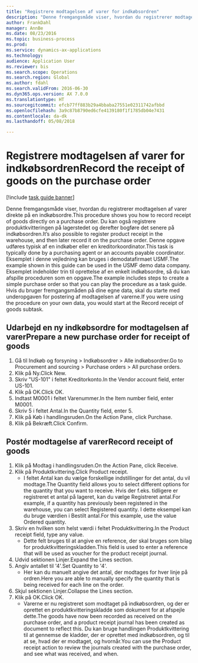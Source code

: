 ```yaml
--- 
title: "Registrere modtagelsen af varer for indkøbsordren"
description: "Denne fremgangsmåde viser, hvordan du registrerer modtagelsen af varer direkte på en indkøbsordre."
author: FrankDahl
manager: AnnBe
ms.date: 08/23/2016
ms.topic: business-process
ms.prod: 
ms.service: dynamics-ax-applications
ms.technology: 
audience: Application User
ms.reviewer: bis
ms.search.scope: Operations
ms.search.region: Global
ms.author: fdahl
ms.search.validFrom: 2016-06-30
ms.dyn365.ops.version: AX 7.0.0
ms.translationtype: HT
ms.sourcegitcommit: efcb77ff883b29a4bbaba27551e02311742afbbd
ms.openlocfilehash: 3a9c87b8790ed6cfe4139180f1f1785db04e7431
ms.contentlocale: da-dk
ms.lasthandoff: 05/08/2018

---
```

# <a name="record-the-receipt-of-goods-on-the-purchase-order"></a><span data-ttu-id="f7d22-103">Registrere modtagelsen af varer for indkøbsordren</span><span class="sxs-lookup"><span data-stu-id="f7d22-103">Record the receipt of goods on the purchase order</span></span>

[!include [task guide banner](../../includes/task-guide-banner.md)]

<span data-ttu-id="f7d22-104">Denne fremgangsmåde viser, hvordan du registrerer modtagelsen af varer direkte på en indkøbsordre.</span><span class="sxs-lookup"><span data-stu-id="f7d22-104">This procedure shows you how to record receipt of goods directly on a purchase order.</span></span> <span data-ttu-id="f7d22-105">Du kan også registrere produktkvitteringen på lagerstedet og derefter bogføre det senere på indkøbsordren.</span><span class="sxs-lookup"><span data-stu-id="f7d22-105">It’s also possible to register product receipt in the warehouse, and then later record it on the purchase order.</span></span> <span data-ttu-id="f7d22-106">Denne opgave udføres typisk af en indkøber eller en kreditorkoordinator.</span><span class="sxs-lookup"><span data-stu-id="f7d22-106">This task is typically done by a purchasing agent or an accounts payable coordinator.</span></span> <span data-ttu-id="f7d22-107">Eksemplet i denne vejledning kan bruges i demodatafirmaet USMF.</span><span class="sxs-lookup"><span data-stu-id="f7d22-107">The example shown in this guide can be used in the USMF demo data company.</span></span> <span data-ttu-id="f7d22-108">Eksemplet indeholder trin til oprettelse af en enkelt indkøbsordre, så du kan afspille proceduren som en opgave.</span><span class="sxs-lookup"><span data-stu-id="f7d22-108">The example includes steps to create a simple purchase order so that you can play the procedure as a task guide.</span></span> <span data-ttu-id="f7d22-109">Hvis du bruger fremgangsmåden på dine egne data, skal du starte med underopgaven for postering af modtagelsen af varerne.</span><span class="sxs-lookup"><span data-stu-id="f7d22-109">If you were using the procedure on your own data, you would start at the Record receipt of goods subtask.</span></span>


## <a name="prepare-a-new-purchase-order-for-receipt-of-goods"></a><span data-ttu-id="f7d22-110">Udarbejd en ny indkøbsordre for modtagelsen af varer</span><span class="sxs-lookup"><span data-stu-id="f7d22-110">Prepare a new purchase order for receipt of goods</span></span>
1. <span data-ttu-id="f7d22-111">Gå til Indkøb og forsyning > Indkøbsordrer > Alle indkøbsordrer.</span><span class="sxs-lookup"><span data-stu-id="f7d22-111">Go to Procurement and sourcing > Purchase orders > All purchase orders.</span></span>
2. <span data-ttu-id="f7d22-112">Klik på Ny.</span><span class="sxs-lookup"><span data-stu-id="f7d22-112">Click New.</span></span>
3. <span data-ttu-id="f7d22-113">Skriv "US-101" i feltet Kreditorkonto.</span><span class="sxs-lookup"><span data-stu-id="f7d22-113">In the Vendor account field, enter US-101.</span></span>
4. <span data-ttu-id="f7d22-114">Klik på OK.</span><span class="sxs-lookup"><span data-stu-id="f7d22-114">Click OK.</span></span>
5. <span data-ttu-id="f7d22-115">Indtast M0001 i feltet Varenummer.</span><span class="sxs-lookup"><span data-stu-id="f7d22-115">In the Item number field, enter M0001.</span></span>
6. <span data-ttu-id="f7d22-116">Skriv 5 i feltet Antal.</span><span class="sxs-lookup"><span data-stu-id="f7d22-116">In the Quantity field, enter 5.</span></span>
7. <span data-ttu-id="f7d22-117">Klik på Køb i handlingsruden.</span><span class="sxs-lookup"><span data-stu-id="f7d22-117">On the Action Pane, click Purchase.</span></span>
8. <span data-ttu-id="f7d22-118">Klik på Bekræft.</span><span class="sxs-lookup"><span data-stu-id="f7d22-118">Click Confirm.</span></span>

## <a name="record-receipt-of-goods"></a><span data-ttu-id="f7d22-119">Postér modtagelse af varer</span><span class="sxs-lookup"><span data-stu-id="f7d22-119">Record receipt of goods</span></span>
1. <span data-ttu-id="f7d22-120">Klik på Modtag i handlingsruden.</span><span class="sxs-lookup"><span data-stu-id="f7d22-120">On the Action Pane, click Receive.</span></span>
2. <span data-ttu-id="f7d22-121">Klik på Produktkvittering.</span><span class="sxs-lookup"><span data-stu-id="f7d22-121">Click Product receipt.</span></span>
    * <span data-ttu-id="f7d22-122">I feltet Antal kan du vælge forskellige indstillinger for det antal, du vil modtage.</span><span class="sxs-lookup"><span data-stu-id="f7d22-122">The Quantity field allows you to select different options for the quantity that you want to receive.</span></span> <span data-ttu-id="f7d22-123">Hvis der f.eks. tidligere er registreret et antal på lageret, kan du vælge Registreret antal.</span><span class="sxs-lookup"><span data-stu-id="f7d22-123">For example, if a quantity has previously been registered in the warehouse, you can select Registered quantity.</span></span>  <span data-ttu-id="f7d22-124">I dette eksempel kan du bruge værdien i Bestilt antal.</span><span class="sxs-lookup"><span data-stu-id="f7d22-124">For this example, use the value Ordered quantity.</span></span>   
3. <span data-ttu-id="f7d22-125">Skriv en hvilken som helst værdi i feltet Produktkvittering.</span><span class="sxs-lookup"><span data-stu-id="f7d22-125">In the Product receipt field, type any value.</span></span>
    * <span data-ttu-id="f7d22-126">Dette felt bruges til at angive en reference, der skal bruges som bilag for produktkvitteringskladden.</span><span class="sxs-lookup"><span data-stu-id="f7d22-126">This field is used to enter a reference that will be used as voucher for the product receipt journal.</span></span>  
4. <span data-ttu-id="f7d22-127">Udvid sektionen Linjer.</span><span class="sxs-lookup"><span data-stu-id="f7d22-127">Expand the Lines section.</span></span>
5. <span data-ttu-id="f7d22-128">Angiv antallet til '4'.</span><span class="sxs-lookup"><span data-stu-id="f7d22-128">Set Quantity to '4'.</span></span>
    * <span data-ttu-id="f7d22-129">Her kan du manuelt angive det antal, der modtages for hver linje på ordren.</span><span class="sxs-lookup"><span data-stu-id="f7d22-129">Here you are able to manually specify the quantity that is being received for each line on the order.</span></span>  
6. <span data-ttu-id="f7d22-130">Skjul sektionen Linjer.</span><span class="sxs-lookup"><span data-stu-id="f7d22-130">Collapse the Lines section.</span></span>
7. <span data-ttu-id="f7d22-131">Klik på OK.</span><span class="sxs-lookup"><span data-stu-id="f7d22-131">Click OK.</span></span>
    * <span data-ttu-id="f7d22-132">Varerne er nu registreret som modtaget på indkøbsordren, og der er oprettet en produktkvitteringskladde som dokument for at afspejle dette.</span><span class="sxs-lookup"><span data-stu-id="f7d22-132">The goods have now been recorded as received on the purchase order, and a product receipt journal has been created as document to reflect this.</span></span> <span data-ttu-id="f7d22-133">Du kan bruge handlingen Produktkvittering til at gennemse de kladder, der er oprettet med indkøbsordren, og til at se, hvad der er modtaget, og hvornår.</span><span class="sxs-lookup"><span data-stu-id="f7d22-133">You can use the Product receipt action to review the journals created with the purchase order, and see what was received, and when.</span></span>  


